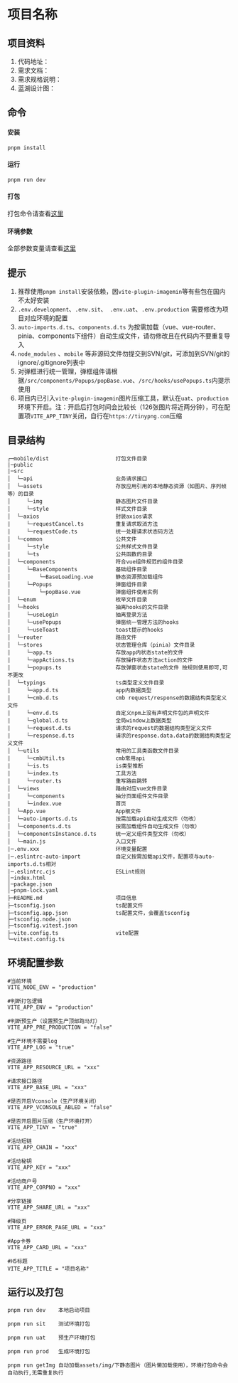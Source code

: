 <!--
 * @Author: dushuai
 * @Date: 2023-03-17 09:30:38
 * @LastEditors: dushuai
 * @LastEditTime: 2023-04-23 09:30:41
 * @description: 框架说明
-->
# 项目名称

## 项目资料

1. 代码地址：
2. 需求文档：
3. 需求规格说明：
4. 蓝湖设计图：

## 命令

#### 安装
```
pnpm install
```

#### 运行
```
pnpm run dev
```

#### 打包
打包命令请查看[这里](#运行以及打包)

#### 环境参数
全部参数变量请查看[这里](#环境配置参数)

## 提示

1. 推荐使用`pnpm install`安装依赖，因`vite-plugin-imagemin`等有些包在国内不太好安装
2. `.env.development`、`.env.sit`、` .env.uat`、`.env.production` 需要修改为项目对应环境的配置
3. `auto-imports.d.ts`、`components.d.ts` 为按需加载（vue、vue-router、pinia、components下组件）自动生成文件，请勿修改且在代码内不要重复导入
4. `node_modules` 、`mobile` 等非源码文件勿提交到SVN/git，可添加到SVN/git的ignore/.gitignore列表中
5. 对弹框进行统一管理，弹框组件请根据`/src/components/Popups/popBase.vue`、`/src/hooks/usePopups.ts`内提示使用
6. 项目内已引入`vite-plugin-imagemin`图片压缩工具，默认在`uat`、`production`环境下开启。注：开启后打包时间会比较长（126张图片将近两分钟），可在配置项`VITE_APP_TINY`关闭，自行在`https://tinypng.com`压缩

## 目录结构

```
┌─mobile/dist                     打包文件目录
|─public
|─src
│  └─api          	              业务请求接口
│  └─assets            	          存放应用引用的本地静态资源（如图片、序列帧等）的目录
│     └─img            	          静态图片文件目录
│     └─style                     样式文件目录
│  └─axios            	          封装axios请求
|     └─requestCancel.ts          重复请求取消方法
|     └─requestCode.ts            统一处理请求状态码方法
│  └─common            	          公共文件
│     └─style            	      公共样式文件目录
|     └─ts                        公共函数的目录
│  └─components                   符合vue组件规范的组件目录
│     └─BaseComponents            基础组件目录
│         └─BaseLoading.vue       静态资源预加载组件
│     └─Popups                    弹窗组件目录
│         └─popBase.vue           弹窗组件使用实例
│  └─enum                         枚举文件目录
│  └─hooks                        抽离hooks的文件目录
│     └─useLogin                  抽离登录方法
│     └─usePopups                 弹窗统一管理方法的hooks
│     └─useToast                  toast提示的hooks
│  └─router                       路由文件
│  └─stores                       状态管理仓库（pinia）文件目录
|     └─app.ts                    存放app内状态state的文件
|     └─appActions.ts             存放操作状态方法action的文件
|     └─popups.ts                 存放弹窗状态state的文件 按规则使用即可,可不更改
│  └─typings                      ts类型定义文件目录
|     └─app.d.ts                  app内数据类型
|     └─cmb.d.ts                  cmb request/response的数据结构类型定义文件
|     └─env.d.ts                  自定义npm上没有声明文件包的声明文件
|     └─global.d.ts               全局window上数据类型
|     └─request.d.ts              请求的request的数据结构类型定义文件
|     └─response.d.ts             请求的response.data.data的数据结构类型定义文件
│  └─utils                        常用的工具类函数文件目录
|     └─cmbUtil.ts                cmb常用api
|     └─is.ts                     is类型推断
|     └─index.ts                  工具方法
|     └─router.ts                 重写路由跳转
│  └─views                        路由对应vue文件目录
|     └─components                抽分页面组件文件目录
|     └─index.vue                 首页
│  └─App.vue                      App根文件
│  └─auto-imports.d.ts            按需加载api自动生成文件（勿改）
│  └─components.d.ts              按需加载组件自动生成文件（勿改）
│  └─componentsInstance.d.ts      统一定义组件类型文件（勿改）
│  └─main.js                      入口文件
|─.env.xxx              	      环境变量配置
|─.eslintrc-auto-import           自定义按需加载api文件，配置项与auto-imports.d.ts相对
|─.eslintrc.cjs                   ESLint规则
│─index.html
│─package.json
│─pnpm-lock.yaml
├─README.md                       项目信息
├─tsconfig.json                   ts配置文件
├─tsconfig.app.json               ts配置文件，会覆盖tsconfig
├─tsconfig.node.json
├─tsconfig.vitest.json
├─vite.config.ts                  vite配置
└─vitest.config.ts
```

## 环境配置参数

```
#当前环境
VITE_NODE_ENV = "production"

#判断打包逻辑
VITE_APP_ENV = "production"

#判断预生产（设置预生产顶部跑马灯）
VITE_APP_PRE_PRODUCTION = "false"

#生产环境不需要log
VITE_APP_LOG = "true"

#资源路径
VITE_APP_RESOURCE_URL = "xxx"

#请求接口路径
VITE_APP_BASE_URL = "xxx"

#是否开启Vconsole（生产环境关闭）
VITE_APP_VCONSOLE_ABLED = "false"

#是否开启图片压缩（生产环境打开）
VITE_APP_TINY = "true"

#活动短链
VITE_APP_CHAIN = "xxx"

#活动秘钥
VITE_APP_KEY = "xxx"

#活动商户号
VITE_APP_CORPNO = "xxx"

#分享链接
VITE_APP_SHARE_URL = "xxx"

#降级页
VITE_APP_ERROR_PAGE_URL = "xxx"

#App卡券
VITE_APP_CARD_URL = "xxx"

#H5标题
VITE_APP_TITLE = "项目名称"
```

## 运行以及打包

```
pnpm run dev    本地启动项目

pnpm run sit    测试环境打包

pnpm run uat    预生产环境打包

pnpm run prod   生成环境打包

pnpm run getImg 自动加载assets/img/下静态图片（图片懒加载使用），环境打包命令会自动执行,无需重复执行
```
